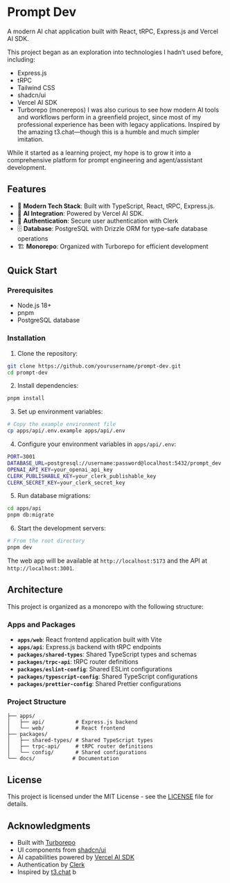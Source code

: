 # Prompt Dev


A modern AI chat application built with React, tRPC, Express.js and Vercel AI SDK.

This project began as an exploration into technologies I hadn’t used before, including:
- Express.js
- tRPC
- Tailwind CSS
- shadcn/ui
- Vercel AI SDK
- Turborepo (monerepos)
I was also curious to see how modern AI tools and workflows perform in a greenfield project, since most of my professional experience has been with legacy applications. Inspired by the amazing t3.chat—though this is a humble and much simpler imitation.

While it started as a learning project, my hope is to grow it into a comprehensive platform for prompt engineering and agent/assistant development.


## Features

- 🚀 **Modern Tech Stack**: Built with TypeScript, React, tRPC, Express.js.
- 🤖 **AI Integration**: Powered by Vercel AI SDK.
- 🔐 **Authentication**: Secure user authentication with Clerk
- 🗄️ **Database**: PostgreSQL with Drizzle ORM for type-safe database operations
- 🏗️ **Monorepo**: Organized with Turborepo for efficient development

## Quick Start

### Prerequisites

- Node.js 18+ 
- pnpm
- PostgreSQL database

### Installation

1. Clone the repository:
```bash
git clone https://github.com/yourusername/prompt-dev.git
cd prompt-dev
```

2. Install dependencies:
```bash
pnpm install
```

3. Set up environment variables:
```bash
# Copy the example environment file
cp apps/api/.env.example apps/api/.env
``` 

4. Configure your environment variables in `apps/api/.env`:
```bash
PORT=3001
DATABASE_URL=postgresql://username:password@localhost:5432/prompt_dev
OPENAI_API_KEY=your_openai_api_key
CLERK_PUBLISHABLE_KEY=your_clerk_publishable_key
CLERK_SECRET_KEY=your_clerk_secret_key
```

5. Run database migrations:
```bash
cd apps/api
pnpm db:migrate
```

6. Start the development servers:
```bash
# From the root directory
pnpm dev
```

The web app will be available at `http://localhost:5173` and the API at `http://localhost:3001`.

## Architecture

This project is organized as a monorepo with the following structure:

### Apps and Packages

- **`apps/web`**: React frontend application built with Vite
- **`apps/api`**: Express.js backend with tRPC endpoints
- **`packages/shared-types`**: Shared TypeScript types and schemas
- **`packages/trpc-api`**: tRPC router definitions
- **`packages/eslint-config`**: Shared ESLint configurations
- **`packages/typescript-config`**: Shared TypeScript configurations
- **`packages/prettier-config`**: Shared Prettier configurations

### Project Structure

```
├── apps/
│   ├── api/          # Express.js backend
│   └── web/          # React frontend
├── packages/
│   ├── shared-types/ # Shared TypeScript types
│   ├── trpc-api/     # tRPC router definitions
│   └── config/       # Shared configurations
└── docs/            # Documentation
```

## License

This project is licensed under the MIT License - see the [LICENSE](LICENSE) file for details.

## Acknowledgments

- Built with [Turborepo](https://turbo.build/repo)
- UI components from [shadcn/ui](https://ui.shadcn.com/)
- AI capabilities powered by [Vercel AI SDK](https://sdk.vercel.ai/)
- Authentication by [Clerk](https://clerk.com/)
- Inspired by [t3.chat](https://t3.chat) b
